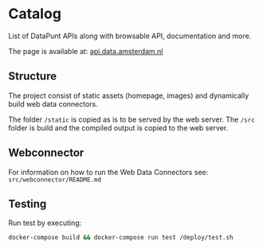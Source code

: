 # Catalog
List of DataPunt APIs along with browsable API, documentation and more.

The page is available at: [api.data.amsterdam.nl](https://api.data.amsterdam.nl)

## Structure

The project consist of static assets (homepage, images) and dynamically build web data connectors.

The folder `/static` is copied as is to be served by the web server.
The `/src` folder is build and the compiled output is copied to the web server.

## Webconnector

For information on how to run the Web Data Connectors see:
`src/webconnector/README.md`

## Testing

Run test by executing:

```bash
docker-compose build && docker-compose run test /deploy/test.sh
```
